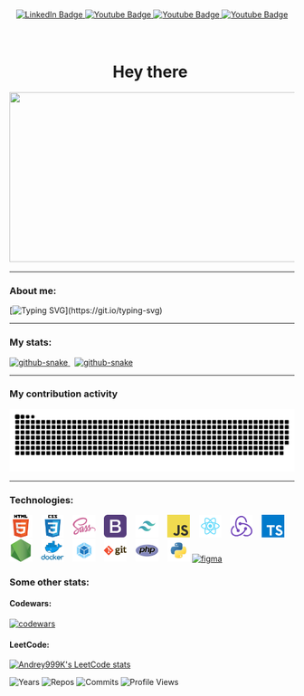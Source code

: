 <div id="header" align="center">
  <img style="margin-bottom: 20px;" src="https://media.giphy.com/media/WIQ0N0OUvei1OW1h9Z/giphy.gif" width="100" alt=""/>
  <div style="margin-bottom: 20px;" id="badges" align="center">
    <a href="https://www.linkedin.com/in/Andrey999k/">
      <img src="https://img.shields.io/badge/LinkedIn-0A66C2?style=for-the-badge&logo=linkedin&logoColor=white" alt="LinkedIn Badge"/>
    </a>
    <a href="https://www.youtube.com/channel/UCyJBQMheyhWfoUIDvPn9bhg">
      <img src="https://img.shields.io/badge/YouTube-red?style=for-the-badge&logo=youtube&logoColor=white" alt="Youtube Badge"/>
    </a>
    <a href="https://vk.com/Andrey999k">
      <img src="https://img.shields.io/badge/ВКонтакте-0077FF?style=for-the-badge&logo=vk&logoColor=white" alt="Youtube Badge"/>
    </a>
    <a href="https://t.me/Andrey_Kutuzovv">
      <img src="https://img.shields.io/badge/Telegram-30A3E6?style=for-the-badge&logo=telegram&logoColor=white" alt="Youtube Badge"/>
    </a>
  </div>
  <img src="https://komarev.com/ghpvc/?username=Andrey999K&style=flat-square&color=blue" alt=""/>
  <h1>  
    Hey there
    <img src="https://media.giphy.com/media/hvRJCLFzcasrR4ia7z/giphy.gif" width="30px" alt=""/>
  </h1>
</div>

<div align="center">
  <img src="https://media.giphy.com/media/v1.Y2lkPTc5MGI3NjExd2xhaTA3cjBuc2hwOXlnd3YzZnl5ZGN1bXh2N3l0Nmx0bTN3ajRscSZlcD12MV9pbnRlcm5hbF9naWZfYnlfaWQmY3Q9Zw/dWesBcTLavkZuG35MI/giphy.gif" width="600" height="300" alt=""/>
</div>

---

### About me:

[![Typing SVG](https://readme-typing-svg.herokuapp.com?font=Fira+Code&size=16&duration=2500&pause=&multiline=true&repeat=false&random=false&width=500&height=50&lines=Hi%2C+everybody%2C+I'm+Andrei.+I'm+interested+in;frontend+development+and+everything+related+to+it.)](https://git.io/typing-svg)

<!--
**Andrey999K/Andrey999K** is a ✨ _special_ ✨ repository because its `README.md` (this file) appears on your GitHub profile.

Here are some ideas to get you started:

- 🔭 I’m currently working on ...
- 🌱 I’m currently learning ...
- 👯 I’m looking to collaborate on ...
- 🤔 I’m looking for help with ...
- 💬 Ask me about ...
- 📫 How to reach me: ...
- 😄 Pronouns: ...
- ⚡ Fun fact: ...
-->

<!--I'm Andrey, frontend developer 👨‍💻 who is passionate about JavaScript technologies and its entire ecosystem.

- 🔭 Currently I'm working on TypeScript desktop/browser apps and systems
- 🌱 Also I'm diving deep into learning NextJS, EffectorJS and of course JS improvements
- 💬 Ask me about: tech, movies and a little bit about psychology.
-  ⚡ Technologies: React, Next, Effector, TailwindCSS, etc.

"Veni. Vedi. Vici."--->

---

### My stats:

<p align="justify">
  <a href="https://github.com/Andrey999k/Andrey999k/">
    <picture height="150">
      <source media="(prefers-color-scheme: dark)" srcset="https://github-readme-stats.vercel.app/api?username=Andrey999k&count_private=true&show_icons=true&custom_title=Github%20Status&theme=dark&border_color=000000&border_radius=10" />
      <source media="(prefers-color-scheme: light)" srcset="https://github-readme-stats.vercel.app/api?username=Andrey999k&count_private=true&show_icons=true&custom_title=Github%20Status&border_radius=10" />
      <img alt="github-snake" src="https://github-readme-stats.vercel.app/api?username=Andrey999k&count_private=true&show_icons=true&custom_title=Github%20Status&border_radius=10" />
    </picture>
  </a>
&nbsp;
   <a href="https://github.com/Andrey999k/Andrey999k/">
    <picture height="150">
      <source media="(prefers-color-scheme: dark)" srcset="https://github-readme-stats.vercel.app/api/top-langs/?username=Andrey999k&layout=compact&langs_count=6&theme=dark&border_color=000000&border_radius=10" />
      <source media="(prefers-color-scheme: light)" srcset="https://github-readme-stats.vercel.app/api/top-langs/?username=Andrey999k&layout=compact&langs_count=6&border_radius=10" />
      <img alt="github-snake" src="https://github-readme-stats.vercel.app/api/top-langs/?username=Andrey999k&layout=compact&langs_count=6&border_radius=10" />
    </picture>
  </a>  
</p>

---

### My contribution activity

<picture>
  <source media="(prefers-color-scheme: dark)" srcset="https://github.com/Andrey999K/Andrey999K/blob/output/github-contribution-grid-snake-dark.svg" />
  <source media="(prefers-color-scheme: light)" srcset="https://github.com/Andrey999K/Andrey999K/blob/output/github-contribution-grid-snake.svg" />
  <img alt="github-snake" src="https://github.com/Andrey999K/Andrey999K/blob/output/github-contribution-grid-snake.svg" />
</picture>

---

### Technologies:
<div>
  <img height="40" src="https://raw.githubusercontent.com/github/explore/80688e429a7d4ef2fca1e82350fe8e3517d3494d/topics/html/html.png" alt="">&nbsp;&nbsp;&nbsp;
  <img height="40" src="https://raw.githubusercontent.com/github/explore/80688e429a7d4ef2fca1e82350fe8e3517d3494d/topics/css/css.png" alt="">&nbsp;&nbsp;&nbsp;
  <a href="https://sass-lang.com/" target="_blank" rel="noreferrer"><img height="40" src="https://raw.githubusercontent.com/github/explore/80688e429a7d4ef2fca1e82350fe8e3517d3494d/topics/sass/sass.png" alt=""></a>&nbsp;&nbsp;&nbsp;
  <a href="https://getbootstrap.com/" target="_blank" rel="noreferrer"><img height="40" src="https://raw.githubusercontent.com/github/explore/80688e429a7d4ef2fca1e82350fe8e3517d3494d/topics/bootstrap/bootstrap.png" alt=""></a>&nbsp;&nbsp;&nbsp;
  <a href="https://tailwindcss.com/" target="_blank" rel="noreferrer"><img height="40" src="https://raw.githubusercontent.com/github/explore/80688e429a7d4ef2fca1e82350fe8e3517d3494d/topics/tailwind/tailwind.png" alt=""></a>&nbsp;&nbsp;&nbsp;
  <img height="40" src="https://raw.githubusercontent.com/github/explore/80688e429a7d4ef2fca1e82350fe8e3517d3494d/topics/javascript/javascript.png" alt="">&nbsp;&nbsp;&nbsp;
  <a href="https://react.dev/" target="_blank" rel="noreferrer"><img height="40" src="https://raw.githubusercontent.com/github/explore/80688e429a7d4ef2fca1e82350fe8e3517d3494d/topics/react/react.png" alt=""></a>&nbsp;&nbsp;&nbsp;
  <a href="https://redux.js.org/" target="_blank" rel="noreferrer"><img height="40" src="https://raw.githubusercontent.com/github/explore/80688e429a7d4ef2fca1e82350fe8e3517d3494d/topics/redux/redux.png" alt=""></a>&nbsp;&nbsp;&nbsp;
  <a href="https://www.typescriptlang.org/" target="_blank" rel="noreferrer"><img height="40" src="https://raw.githubusercontent.com/github/explore/80688e429a7d4ef2fca1e82350fe8e3517d3494d/topics/typescript/typescript.png" alt=""></a>&nbsp;&nbsp;&nbsp;
  <a href="https://nodejs.org/en" target="_blank" rel="noreferrer"><img height="40" src="https://raw.githubusercontent.com/github/explore/80688e429a7d4ef2fca1e82350fe8e3517d3494d/topics/nodejs/nodejs.png" alt=""></a>&nbsp;&nbsp;&nbsp;
  <a href="https://www.docker.com/" target="_blank" rel="noreferrer"><img height="40" src="https://raw.githubusercontent.com/github/explore/80688e429a7d4ef2fca1e82350fe8e3517d3494d/topics/docker/docker.png" alt=""></a>&nbsp;&nbsp;&nbsp;
  <a href="https://webpack.js.org/" target="_blank" rel="noreferrer"><img height="40" src="https://raw.githubusercontent.com/github/explore/80688e429a7d4ef2fca1e82350fe8e3517d3494d/topics/webpack/webpack.png" alt=""></a>&nbsp;&nbsp;&nbsp;
  <a href="https://git-scm.com/" target="_blank" rel="noreferrer"><img height="40" src="https://raw.githubusercontent.com/github/explore/80688e429a7d4ef2fca1e82350fe8e3517d3494d/topics/git/git.png" alt=""></a>&nbsp;&nbsp;&nbsp;
  <a href="https://www.php.net/" target="_blank" rel="noreferrer"><img height="40" src="https://raw.githubusercontent.com/github/explore/80688e429a7d4ef2fca1e82350fe8e3517d3494d/topics/php/php.png" alt=""></a>&nbsp;&nbsp;&nbsp;
  <a href="https://www.python.org/" target="_blank" rel="noreferrer"><img height="40" src="https://raw.githubusercontent.com/github/explore/80688e429a7d4ef2fca1e82350fe8e3517d3494d/topics/python/python.png" alt=""></a>
  <a href="https://www.figma.com/" target="_blank" rel="noreferrer"><img src="https://www.vectorlogo.zone/logos/figma/figma-icon.svg" alt="figma" width="40" height="40"/></a>
</div>

### Some other stats:
#### Codewars:
[![codewars](https://www.codewars.com/users/Andrey999K/badges/large)](https://www.codewars.com/users/Andrey999K)  
#### LeetCode:
[![Andrey999K's LeetCode stats](https://leetcode-stats-six.vercel.app/api?username=Andrey999K)](https://github.com/Andrey999K/leetcode-stats)

![Years](https://badges.pufler.dev/years/Andrey999k?style=flat-square&color=orange&logo=github&a=0)
![Repos](https://badges.pufler.dev/repos/Andrey999k?style=flat-square&color=orange&logo=github&a=0)
![Commits](https://badges.pufler.dev/commits/monthly/Andrey999k?style=flat-square&color=orange&logo=github&a=0)
![Profile Views](https://badges.pufler.dev/visits/Andrey999k/Andrey999k?style=flat-square&color=orange&logo=github)
